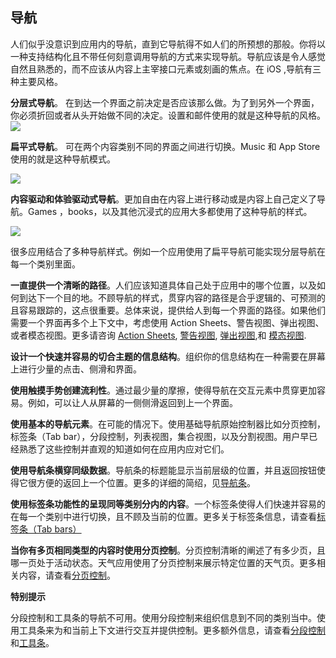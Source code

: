 ## 导航

人们似乎没意识到应用内的导航，直到它导航得不如人们的所预想的那般。你将以一种支持结构化且不带任何刻意调用导航的方式来实现导航。导航应该是令人感觉自然且熟悉的，而不应该从内容上主宰接口元素或刻画的焦点。在 iOS ,导航有三种主要风格。

**分层式导航**。 在到达一个界面之前决定是否应该那么做。为了到另外一个界面，你必须折回或者从头开始做不同的决定。设置和邮件使用的就是这种导航的风格。
![](https://developer.apple.com/ios/human-interface-guidelines/images/NavigationHierarchical-Graphic_2x.png)

**扁平式导航**。 可在两个内容类别不同的界面之间进行切换。Music 和 App Store 使用的就是这种导航模式。

![](https://developer.apple.com/ios/human-interface-guidelines/images/NavigationFlat-Graphic_2x.png)

**内容驱动和体验驱动式导航**。更加自由在内容上进行移动或是内容上自己定义了导航。Games ，books，以及其他沉浸式的应用大多都使用了这种导航的样式。

![](https://developer.apple.com/ios/human-interface-guidelines/images/NavigationExperienceDriven-Graphic_2x.png)

很多应用结合了多种导航样式。例如一个应用使用了扁平导航可能实现分层导航在每一个类别里面。

**一直提供一个清晰的路径**。人们应该知道具体自己处于应用中的哪个位置，以及如何到达下一个目的地。不顾导航的样式，贯穿内容的路径是合乎逻辑的、可预测的且容易跟踪的，这点很重要。总体来说，提供给人到每一个界面的路径。如果他们需要一个界面再多个上下文中，考虑使用 Action Sheets、警告视图、弹出视图、或者模态视图。更多请咨询 [Action Sheets](https://developer.apple.com/ios/human-interface-guidelines/ui-views/action-sheets/), [警告视图](https://developer.apple.com/ios/human-interface-guidelines/ui-views/alerts/), [弹出视图](https://developer.apple.com/ios/human-interface-guidelines/ui-views/popovers/),和 [模态视图](https://developer.apple.com/ios/human-interface-guidelines/interaction/modality/).

**设计一个快速并容易的切合主题的信息结构**。组织你的信息结构在一种需要在屏幕上进行少量的点击、侧滑和界面。

**使用触摸手势创建流利性**。通过最少量的摩擦，使得导航在交互元素中贯穿更加容易。例如，可以让人从屏幕的一侧侧滑返回到上一个界面。

**使用基本的导航元素**。在可能的情况下。使用基础导航原始控制器比如分页控制，标签条（Tab bar），分段控制，列表视图，集合视图，以及分割视图。用户早已经熟悉了这些控制并直观的知道如何在应用内应对它们。

**使用导航条横穿同级数据**。导航条的标题能显示当前层级的位置，并且返回按钮使得它很方便的返回上一个位置。更多的详细的简绍，见[导航条](https://developer.apple.com/ios/human-interface-guidelines/ui-bars/navigation-bars/)。

**使用标签条功能性的呈现同等类别分内的内容**。一个标签条使得人们快速并容易的在每一个类别中进行切换，且不顾及当前的位置。更多关于标签条信息，请查看[标签条（Tab bars）](https://developer.apple.com/ios/human-interface-guidelines/ui-bars/tab-bars/)

**当你有多页相同类型的内容时使用分页控制**。分页控制清晰的阐述了有多少页，且哪一页处于活动状态。天气应用使用了分页控制来展示特定位置的天气页。更多相关内容，请查看[分页控制](https://developer.apple.com/ios/human-interface-guidelines/ui-controls/page-controls/)。

**特别提示**

分段控制和工具条的导航不可用。使用分段控制来组织信息到不同的类别当中。使用工具条来为和当前上下文进行交互并提供控制。更多额外信息，请查看[分段控制](https://developer.apple.com/ios/human-interface-guidelines/ui-controls/segmented-controls/)和[工具条](https://developer.apple.com/ios/human-interface-guidelines/ui-bars/toolbars/)。

